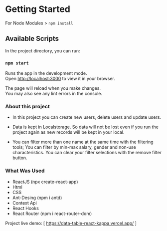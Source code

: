 # Getting Started

For Node Modules > `npm install`

## Available Scripts

In the project directory, you can run:

### `npm start`

Runs the app in the development mode.\
Open [http://localhost:3000](http://localhost:3000) to view it in your browser.

The page will reload when you make changes.\
You may also see any lint errors in the console.

### About this project

- In this project you can create new users, delete users and update users.

- Data is kept in Localstorage. So data will not be lost even if you run the project again as new records will be kept in your local.

- You can filter more than one name at the same time with the filtering tools; You can filter by min-max salary, gender and non-use characteristics.
  You can clear your filter selections with the remove filter button.

### What Was Used

- ReactJS (npx create-react-app)
- Html
- CSS
- Ant-Desing (npm i antd)
- Context Api
- React Hooks
- React Router (npm i react-router-dom)

Project live demo: [ https://data-table-react-kappa.vercel.app/ ]
